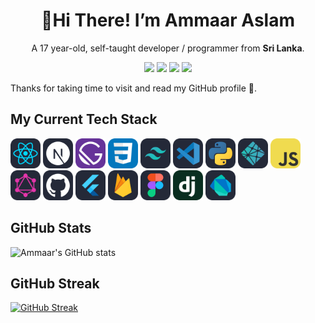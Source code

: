 <h1 align="center">👋Hi There! I’m Ammaar Aslam</h1>
<p align="center">
  A 17 year-old, self-taught developer / programmer from <strong>Sri Lanka</strong>.
</p>
<p align="center">
<a href="https://hashnode.com/@ammaaraslam/joinme" target="_blank"><img src="https://img.shields.io/badge/Hashnode-2962FF?style=for-the-badge&logo=hashnode&logoColor=white"></a>
<a href="https://twitter.com/itsammaar_7" target="_blank"><img src="https://img.shields.io/badge/Twitter-%231DA1F2.svg?style=for-the-badge&logo=Twitter&logoColor=white"></a>
<a href="https://github.com/ammaaraslam" target="_blank"><img src="https://img.shields.io/badge/github-%23121011.svg?style=for-the-badge&logo=github&logoColor=white"></a>
<a href="https://www.buymeacoffee.com/ammaaraslam" target="_blank"><img src="https://img.shields.io/badge/Buy%20Me%20a%20Coffee-ffdd00?style=for-the-badge&logo=buy-me-a-coffee&logoColor=black"></a>
</p>
Thanks for taking time to visit and read my GitHub profile 💙.

## My Current Tech Stack
<img src="https://github.com/tandpfun/skill-icons/blob/main/icons/React-Dark.svg" width="48">  <img src="https://github.com/tandpfun/skill-icons/blob/main/icons/NextJS-Dark.svg" width="48">
<img src="https://github.com/tandpfun/skill-icons/blob/main/icons/Gatsby.svg" width="48">  <img src="https://github.com/tandpfun/skill-icons/blob/main/icons/CSS.svg" width="48">
<img src="https://github.com/tandpfun/skill-icons/blob/main/icons/TailwindCSS-Dark.svg" width="48">  <img src="https://github.com/tandpfun/skill-icons/blob/main/icons/VSCode-Dark.svg" width="48">  <img src="https://github.com/tandpfun/skill-icons/blob/main/icons/Python-Dark.svg" width="48">   <img src="https://github.com/tandpfun/skill-icons/blob/main/icons/Netlify-Dark.svg" width="48">   <img src="https://github.com/tandpfun/skill-icons/blob/main/icons/JavaScript.svg" width="48">   <img src="https://github.com/tandpfun/skill-icons/blob/main/icons/GraphQL-Dark.svg" width="48">   <img src="https://github.com/tandpfun/skill-icons/blob/main/icons/Github-Dark.svg" width="48">   <img src="https://github.com/tandpfun/skill-icons/blob/main/icons/Flutter-Dark.svg" width="48">   <img src="https://github.com/tandpfun/skill-icons/blob/main/icons/Firebase-Dark.svg" width="48">  <img src="https://github.com/tandpfun/skill-icons/blob/main/icons/Figma-Dark.svg" width="48">  <img src="https://github.com/tandpfun/skill-icons/blob/main/icons/Django.svg" width="48">  <img src="https://github.com/tandpfun/skill-icons/blob/main/icons/Dart-Dark.svg" width="48">

## GitHub Stats

![Ammaar's GitHub stats](https://github-readme-stats.vercel.app/api?username=ammaaraslam&show_icons=true&theme=algolia)

## GitHub Streak
[![GitHub Streak](https://github-readme-streak-stats.herokuapp.com?user=ammaaraslam&theme=blueberry&hide_border=true)](https://git.io/streak-stats)
<!---
ammaaraslam/ammaaraslam is a ✨ special ✨ repository because its `README.md` (this file) appears on your GitHub profile.
You can click the Preview link to take a look at your changes.
--->

